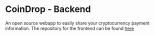 # CoinDrop - Backend
An open source webapp to easily share your cryptocurrency payment information. The repository for 
the frontend can be found [here](https://github.com/frankfka/CoinDrop-Frontend)